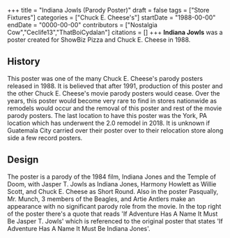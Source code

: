 +++
title = "Indiana Jowls (Parody Poster)"
draft = false
tags = ["Store Fixtures"]
categories = ["Chuck E. Cheese's"]
startDate = "1988-00-00"
endDate = "0000-00-00"
contributors = ["Nostalgia Cow","Ceclife13","ThatBoiCydalan"]
citations = []
+++
**Indiana Jowls** was a poster created for ShowBiz Pizza and Chuck E. Cheese in 1988.

## History

This poster was one of the many Chuck E. Cheese's parody posters released in 1988. It is believed that after 1991, production of this poster and the other Chuck E. Cheese's movie parody posters would cease.
Over the years, this poster would become very rare to find in stores nationwide as remodels would occur and the removal of this poster and rest of the movie parody posters. The last location to have this poster was the York, PA location which has underwent the 2.0 remodel in 2018. It is unknown if Guatemala City carried over their poster over to their relocation store along side a few record posters.

## Design

The poster is a parody of the 1984 film, Indiana Jones and the Temple of Doom, with Jasper T. Jowls as Indiana Jones, Harmony Howlett as Willie Scott, and Chuck E. Cheese as Short Round. Also in the poster Pasqually, Mr. Munch, 3 members of the Beagles, and Artie Antlers make an appearance with no significant parody role from the movie.
In the top right of the poster there's a quote that reads 'If Adventure Has A Name It Must Be Jasper T. Jowls' which is referenced to the original poster that states 'If Adventure Has A Name It Must Be Indiana Jones'.
